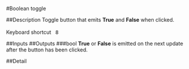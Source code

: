 #Boolean toggle

##Description
Toggle button that emits **True** and **False** when clicked.<br><br>Keyboard shortcut&nbsp;&nbsp;&nbsp;<kbd>8</kbd>

##Inputs
##Outputs
###bool
**True** or **False** is emitted on the next update after the button has been clicked.

##Detail

